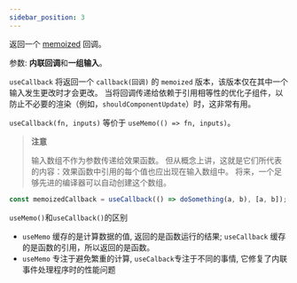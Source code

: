 ```yaml
---
sidebar_position: 3
---
```


返回一个 [memoized](https://en.wikipedia.org/wiki/Memoization) 回调。

参数: **内联回调**和**一组输入**。

 `useCallback` 将返回一个 `callback(回调)` 的 `memoized` 版本，该版本仅在其中一个输入发生更改时才会更改。 当将回调传递给依赖于引用相等性的优化子组件，以防止不必要的渲染（例如，`shouldComponentUpdate`）时，这非常有用。

`useCallback(fn, inputs)` 等价于 `useMemo(() => fn, inputs)`。

> **注意**
>
> 输入数组不作为参数传递给效果函数。 但从概念上讲，这就是它们所代表的内容：效果函数中引用的每个值也应出现在输入数组中。 将来，一个足够先进的编译器可以自动创建这个数组。

```jsx
const memoizedCallback = useCallback(() => doSomething(a, b), [a, b]);
```

`useMemo()`和`useCallback()`的区别

-  `useMemo` 缓存的是计算数据的值, 返回的是函数运行的结果; `useCallback` 缓存的是函数的引用，所以返回的是函数。
-  `useMemo` 专注于避免繁重的计算, `useCalback`专注于不同的事情, 它修复了内联事件处理程序时的性能问题
